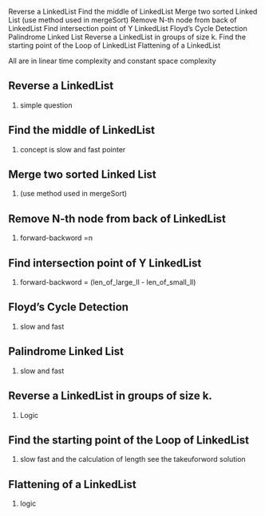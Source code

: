 Reverse a LinkedList
Find the middle of LinkedList
Merge two sorted Linked List (use method used in mergeSort)
Remove N-th node from back of LinkedList
Find intersection point of Y LinkedList
Floyd’s Cycle Detection
Palindrome Linked List
Reverse a LinkedList in groups of size k.
Find the starting point of the Loop of LinkedList
Flattening of a LinkedList


All are in linear time complexity and constant space complexity
## Reverse a LinkedList
1. simple question

## Find the middle of LinkedList
1. concept is slow and fast pointer

## Merge two sorted Linked List
1. (use method used in mergeSort)

## Remove N-th node from back of LinkedList
1. forward-backword =n

## Find intersection point of Y LinkedList
1. forward-backword = (len_of_large_ll - len_of_small_ll) 

## Floyd’s Cycle Detection
1. slow and fast

## Palindrome Linked List
1. slow and fast

## Reverse a LinkedList in groups of size k.
1. Logic

## Find the starting point of the Loop of LinkedList
1. slow fast and the calculation of length see the takeuforword solution 

## Flattening of a LinkedList
1. logic 